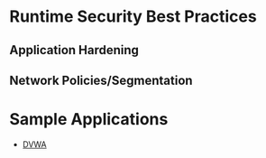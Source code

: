 # Runtime Security Best Practices

## Application Hardening

## Network Policies/Segmentation

# Sample Applications

* [DVWA](dvwa/)
